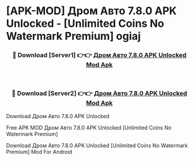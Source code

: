 # [APK-MOD] Дром Авто 7.8.0 APK Unlocked - [Unlimited Coins No Watermark Premium] ogiaj



<div align="center">
<h3>🔴 Download [Server1] 👉👉 <a href="https://momento.my/?title=Дром_Авто_7.8.0_APK_Unlocked">Дром Авто 7.8.0 APK Unlocked Mod Apk</a></h3><br>

<h3>🔴 Download [Server2] 👉👉 <a href="https://momento.my/?title=Дром_Авто_7.8.0_APK_Unlocked">Дром Авто 7.8.0 APK Unlocked Mod Apk</a></h3>
</div>



Download Дром Авто 7.8.0 APK Unlocked 

Free APK MOD Дром Авто 7.8.0 APK Unlocked [Unlimited Coins No Watermark Premium]

Download Дром Авто 7.8.0 APK Unlocked [Unlimited Coins No Watermark Premium] Mod For Android
